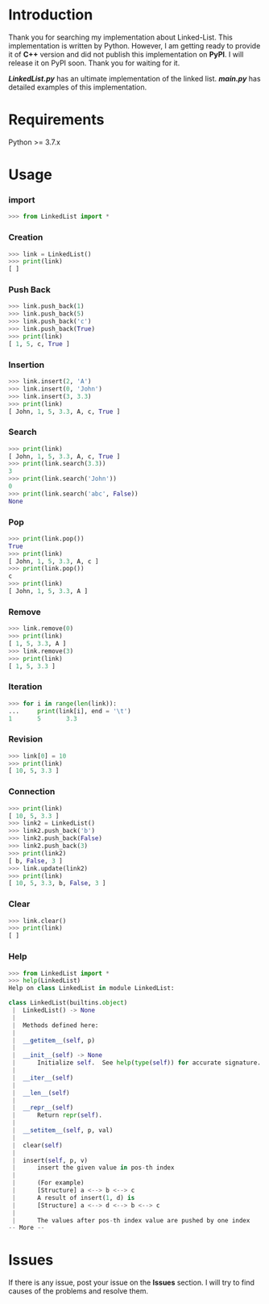 # Introduction
Thank you for searching my implementation about Linked-List. This implementation is written by Python. However, I am getting ready to provide it of **C++** version and did not publish this implementation on **PyPI**. I will release it on PyPI soon. Thank you for waiting for it.

***LinkedList.py*** has an ultimate implementation of the linked list. ***main.py*** has detailed examples of this implementation.

# Requirements
Python >= 3.7.x

# Usage
### import
```python
>>> from LinkedList import *
```
### Creation
```python
>>> link = LinkedList()
>>> print(link)
[ ]
```

### Push Back
```python
>>> link.push_back(1)
>>> link.push_back(5)
>>> link.push_back('c')
>>> link.push_back(True)
>>> print(link)
[ 1, 5, c, True ]
```

### Insertion
```python
>>> link.insert(2, 'A')
>>> link.insert(0, 'John')
>>> link.insert(3, 3.3)
>>> print(link)
[ John, 1, 5, 3.3, A, c, True ]
```

### Search
```python
>>> print(link)
[ John, 1, 5, 3.3, A, c, True ]
>>> print(link.search(3.3))
3
>>> print(link.search('John'))
0
>>> print(link.search('abc', False))
None
```

### Pop
```python
>>> print(link.pop())
True
>>> print(link)
[ John, 1, 5, 3.3, A, c ]
>>> print(link.pop())
c
>>> print(link)
[ John, 1, 5, 3.3, A ]
```

### Remove
```python
>>> link.remove(0)
>>> print(link)
[ 1, 5, 3.3, A ]
>>> link.remove(3)
>>> print(link)
[ 1, 5, 3.3 ]
```

### Iteration
```python
>>> for i in range(len(link)):
...     print(link[i], end = '\t')
1       5       3.3
```

### Revision
```python
>>> link[0] = 10
>>> print(link)
[ 10, 5, 3.3 ]
```

### Connection
```python
>>> print(link)
[ 10, 5, 3.3 ]
>>> link2 = LinkedList()
>>> link2.push_back('b')
>>> link2.push_back(False)
>>> link2.push_back(3)
>>> print(link2)
[ b, False, 3 ]
>>> link.update(link2)
>>> print(link)
[ 10, 5, 3.3, b, False, 3 ]
```

### Clear
```python
>>> link.clear()
>>> print(link)
[ ]
```

### Help
```python
>>> from LinkedList import *
>>> help(LinkedList)
Help on class LinkedList in module LinkedList:

class LinkedList(builtins.object)
 |  LinkedList() -> None
 |
 |  Methods defined here:
 |
 |  __getitem__(self, p)
 |
 |  __init__(self) -> None
 |      Initialize self.  See help(type(self)) for accurate signature.
 |
 |  __iter__(self)
 |
 |  __len__(self)
 |
 |  __repr__(self)
 |      Return repr(self).
 |
 |  __setitem__(self, p, val)
 |
 |  clear(self)
 |
 |  insert(self, p, v)
 |      insert the given value in pos-th index
 |
 |      (For example)
 |      [Structure] a <--> b <--> c
 |      A result of insert(1, d) is
 |      [Structure] a <--> d <--> b <--> c
 |
 |      The values after pos-th index value are pushed by one index
-- More --
```


# Issues
If there is any issue, post your issue on the **Issues** section. I will try to find causes of the problems and resolve them.
